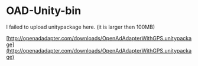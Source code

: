 # OAD-Unity-bin

I failed to upload unitypackage here. (it is larger then 100MB)

[http://openadadapter.com/downloads/OpenAdAdapterWithGPS.unitypackage](http://openadadapter.com/downloads/OpenAdAdapterWithGPS.unitypackage)

